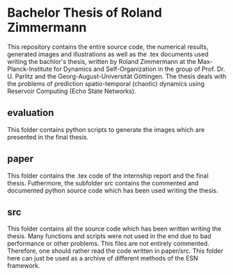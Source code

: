 # Bachelor Thesis of Roland Zimmermann

This repository contains the entire source code, the numerical results, generated images and illustrations as well as the .tex documents used writing the bachlor's thesis, written by Roland Zimmermann at the Max-Planck-Institute for Dynamics and Self-Organization in the group of Prof. Dr. U. Parlitz and the Georg-August-Universität Göttingen. The thesis deals with the problems of prediction spatio-temporal (chaotic) dynamics using Reservoir Computing (Echo State Networks).

## evaluation
This folder contains python scripts to generate the images which are presented in the final thesis.

## paper
This folder contains the .tex code of the internship report and the final thesis. Futhermore, the subfolder src contains the commented and documented python source code which has been used writing the thesis.

## src
This folder contains all the source code which has been written writing the thesis. Many functions and scripts were not used in the end due to bad performance or other problems. This files are not entirely commented. Therefore, one should rather read the code written in paper/src. This folder here can just be used as a archive of different methods of the ESN framework.
